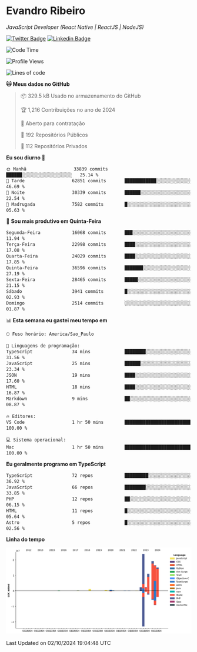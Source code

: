 # Evandro **Ribeiro**

*JavaScript Developer (React Native | ReactJS | NodeJS)*

[![Twitter Badge](https://img.shields.io/badge/-@ribeiroevandro-201B2D?style=flat-square&labelColor=201B2D&logo=twitter&logoColor=white&link=https://twitter.com/ribeiroevandro)](https://twitter.com/ribeiroevandro) 
[![Linkedin Badge](https://img.shields.io/badge/-Evandro%20Ribeiro-201B2D?style=flat-square&logo=Linkedin&logoColor=white&link=https://www.linkedin.com/in/ribeiroevandro)](https://www.linkedin.com/in/ribeiroevandro) 


<!--START_SECTION:waka-->
![Code Time](http://img.shields.io/badge/Code%20Time-4%2C112%20hrs%2059%20mins-blue)

![Profile Views](http://img.shields.io/badge/Visualizac%C3%B5es%20do%20perfil-0-blue)

![Lines of code](https://img.shields.io/badge/Desde%20o%20Hello%20World%20eu%20escrevi-93.1%20million%20linhas%20de%20c%C3%B3digo-blue)

**🐱 Meus dados no GitHub** 

> 📦 329.5 kB Usado no armazenamento do GitHub 
 > 
> 🏆 1,216 Contribuições no ano de 2024
 > 
> 💼 Aberto para contratação
 > 
> 📜 192 Repositórios Públicos 
 > 
> 🔑 112 Repositórios Privados 
 > 
**Eu sou diurno 🐤** 

```text
🌞 Manhã                  33839 commits       ██████░░░░░░░░░░░░░░░░░░░   25.14 % 
🌆 Tarde                  62851 commits       ████████████░░░░░░░░░░░░░   46.69 % 
🌃 Noite                  30339 commits       ██████░░░░░░░░░░░░░░░░░░░   22.54 % 
🌙 Madrugada              7582 commits        █░░░░░░░░░░░░░░░░░░░░░░░░   05.63 % 
```
📅 **Sou mais produtivo em Quinta-Feira** 

```text
Segunda-Feira            16068 commits       ███░░░░░░░░░░░░░░░░░░░░░░   11.94 % 
Terça-Feira              22998 commits       ████░░░░░░░░░░░░░░░░░░░░░   17.08 % 
Quarta-Feira             24029 commits       ████░░░░░░░░░░░░░░░░░░░░░   17.85 % 
Quinta-Feira             36596 commits       ███████░░░░░░░░░░░░░░░░░░   27.19 % 
Sexta-Feira              28465 commits       █████░░░░░░░░░░░░░░░░░░░░   21.15 % 
Sábado                   3941 commits        █░░░░░░░░░░░░░░░░░░░░░░░░   02.93 % 
Domingo                  2514 commits        ░░░░░░░░░░░░░░░░░░░░░░░░░   01.87 % 
```


📊 **Esta semana eu gastei meu tempo em** 

```text
🕑︎ Fuso horário: America/Sao_Paulo

💬 Linguagens de programação: 
TypeScript               34 mins             ████████░░░░░░░░░░░░░░░░░   31.56 % 
JavaScript               25 mins             ██████░░░░░░░░░░░░░░░░░░░   23.34 % 
JSON                     19 mins             ████░░░░░░░░░░░░░░░░░░░░░   17.60 % 
HTML                     18 mins             ████░░░░░░░░░░░░░░░░░░░░░   16.87 % 
Markdown                 9 mins              ██░░░░░░░░░░░░░░░░░░░░░░░   08.87 % 

🔥 Editores: 
VS Code                  1 hr 50 mins        █████████████████████████   100.00 % 

💻 Sistema operacional: 
Mac                      1 hr 50 mins        █████████████████████████   100.00 % 
```

**Eu geralmente programo em TypeScript** 

```text
TypeScript               72 repos            █████████░░░░░░░░░░░░░░░░   36.92 % 
JavaScript               66 repos            ████████░░░░░░░░░░░░░░░░░   33.85 % 
PHP                      12 repos            ██░░░░░░░░░░░░░░░░░░░░░░░   06.15 % 
HTML                     11 repos            █░░░░░░░░░░░░░░░░░░░░░░░░   05.64 % 
Astro                    5 repos             █░░░░░░░░░░░░░░░░░░░░░░░░   02.56 % 
```



**Linha do tempo**

![Lines of Code chart](https://raw.githubusercontent.com/ribeiroevandro/ribeiroevandro/main/assets/bar_graph.png)


 Last Updated on 02/10/2024 19:04:48 UTC
<!--END_SECTION:waka-->
